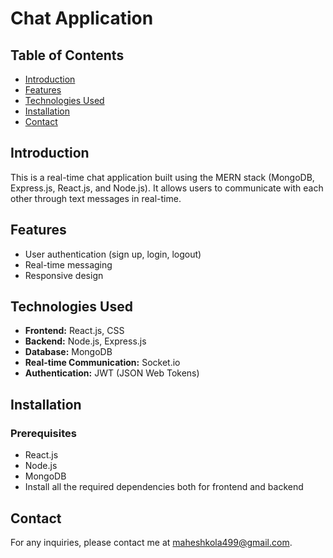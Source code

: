 # Chat Application

## Table of Contents
- [Introduction](#introduction)
- [Features](#features)
- [Technologies Used](#technologies-used)
- [Installation](#installation)
- [Contact](#Contact)

## Introduction
This is a real-time chat application built using the MERN stack (MongoDB, Express.js, React.js, and Node.js).
It allows users to communicate with each other through text messages in real-time.

## Features
- User authentication (sign up, login, logout)
- Real-time messaging
- Responsive design

## Technologies Used
- **Frontend:** React.js, CSS
- **Backend:** Node.js, Express.js
- **Database:** MongoDB
- **Real-time Communication:** Socket.io
- **Authentication:** JWT (JSON Web Tokens)

## Installation

### Prerequisites
- React.js
- Node.js
- MongoDB
- Install all the required dependencies both for frontend and backend

## Contact
For any inquiries, please contact me at maheshkola499@gmail.com.
